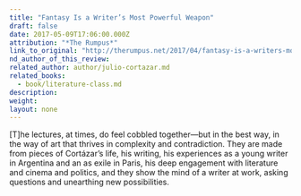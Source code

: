 ```yaml
---
title: "Fantasy Is a Writer’s Most Powerful Weapon"
draft: false
date: 2017-05-09T17:06:00.000Z
attribution: "*The Rumpus*"
link_to_original: "http://therumpus.net/2017/04/fantasy-is-a-writers-most-powerful-weapon-julio-cortazars-literature-class-berkeley-1980/"
nd_author_of_this_review:
related_author: author/julio-cortazar.md
related_books:
  - book/literature-class.md
description:
weight:
layout: none
---
```

[T]he lectures, at times, do feel cobbled together—but in the best way, in the way of art that thrives in complexity and contradiction. They are made from pieces of Cortázar’s life, his writing, his experiences as a young writer in Argentina and an as exile in Paris, his deep engagement with literature and cinema and politics, and they show the mind of a writer at work, asking questions and unearthing new possibilities.

